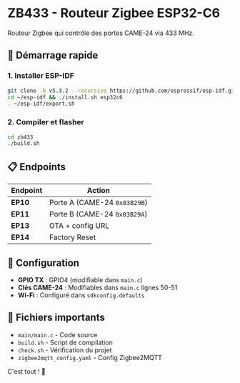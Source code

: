 # ZB433 - Routeur Zigbee ESP32-C6

Routeur Zigbee qui contrôle des portes CAME-24 via 433 MHz.

## 🚀 Démarrage rapide

### 1. Installer ESP-IDF
```bash
git clone -b v5.3.2 --recursive https://github.com/espressif/esp-idf.git ~/esp-idf
cd ~/esp-idf && ./install.sh esp32c6
. ~/esp-idf/export.sh
```

### 2. Compiler et flasher
```bash
cd zb433
./build.sh
```

## 📋 Endpoints

| Endpoint | Action |
|----------|--------|
| **EP10** | Porte A (CAME-24 `0x03B29B`) |
| **EP11** | Porte B (CAME-24 `0x03B29A`) |
| **EP13** | OTA + config URL |
| **EP14** | Factory Reset |

## 🔧 Configuration

- **GPIO TX** : GPIO4 (modifiable dans `main.c`)
- **Clés CAME-24** : Modifiables dans `main.c` lignes 50-51
- **Wi-Fi** : Configuré dans `sdkconfig.defaults`

## 📁 Fichiers importants

- `main/main.c` - Code source
- `build.sh` - Script de compilation
- `check.sh` - Vérification du projet
- `zigbee2mqtt_config.yaml` - Config Zigbee2MQTT

C'est tout ! 🎉
